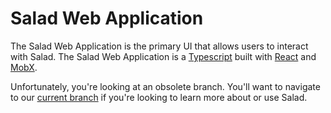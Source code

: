 # Salad Web Application

The Salad Web Application is the primary UI that allows users to interact with Salad. The Salad Web Application is a [Typescript](https://www.typescriptlang.org/) built with [React](https://reactjs.org/) and [MobX](https://mobx.js.org/).

Unfortunately, you're looking at an obsolete branch. You'll want to navigate to our [current branch](https://github.com/SaladTechnologies/salad-applications/tree/master) if you're looking to learn more about or use Salad.
